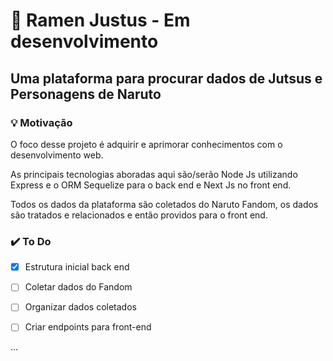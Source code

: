 # 🍜 Ramen Justus - Em desenvolvimento

## Uma plataforma para procurar dados de Jutsus e Personagens de Naruto

### 💡 Motivação

O foco desse projeto é adquirir e aprimorar conhecimentos com o desenvolvimento web.

As principais tecnologias aboradas aqui são/serão Node Js utilizando Express e o ORM Sequelize para o back end e Next Js no front end.

Todos os dados da plataforma são coletados do Naruto Fandom, os dados são tratados e relacionados e então providos para o front end.

### ✔️ To Do

-[x] Estrutura inicial back end

-[ ] Coletar dados do Fandom

-[ ] Organizar dados coletados

-[ ] Criar endpoints para front-end

...
